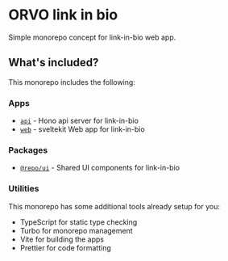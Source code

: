 # ORVO link in bio

Simple monorepo concept for link-in-bio web app.

## What's included?

This monorepo includes the following:

### Apps

- [`api`](apps/api) - Hono api server for link-in-bio
- [`web`](apps/web) - sveltekit Web app for link-in-bio

### Packages

- [`@repo/ui`](packages/ui) - Shared UI components for link-in-bio

### Utilities

This monorepo has some additional tools already setup for you:

- TypeScript for static type checking
- Turbo for monorepo management
- Vite for building the apps
- Prettier for code formatting
